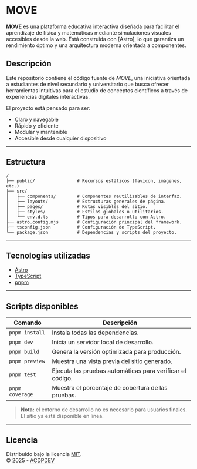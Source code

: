 # MOVE 

**MOVE** es una plataforma educativa interactiva diseñada para facilitar el aprendizaje de física y matemáticas mediante simulaciones visuales accesibles desde la web. Está construida con [Astro], lo que garantiza un rendimiento óptimo y una arquitectura moderna orientada a componentes.


## Descripción

Este repositorio contiene el código fuente de *MOVE*, una iniciativa orientada a estudiantes de nivel secundario y universitario que busca ofrecer herramientas intuitivas para el estudio de conceptos científicos a través de experiencias digitales interactivas.

El proyecto está pensado para ser:

- Claro y navegable
- Rápido y eficiente
- Modular y mantenible
- Accesible desde cualquier dispositivo

---

## Estructura

```text
/
├── public/                # Recursos estáticos (favicon, imágenes, etc.)
├── src/
│   ├── components/        # Componentes reutilizables de interfaz.
│   ├── layouts/           # Estructuras generales de página.
│   ├── pages/             # Rutas visibles del sitio.
│   ├── styles/            # Estilos globales o utilitarios.
│   └── env.d.ts           # Tipos para desarrollo con Astro.
├── astro.config.mjs       # Configuración principal del framework.
├── tsconfig.json          # Configuración de TypeScript.
└── package.json           # Dependencias y scripts del proyecto.
```

---

## Tecnologías utilizadas

- [Astro](https://astro.build)
- [TypeScript](https://www.typescriptlang.org/)
- [pnpm](https://pnpm.io/)

---

## Scripts disponibles

| Comando         | Descripción                                                   |
|-----------------|---------------------------------------------------------------|
| `pnpm install`  | Instala todas las dependencias.                               |
| `pnpm dev`      | Inicia un servidor local de desarrollo.                       |
| `pnpm build`    | Genera la versión optimizada para producción.                 |
| `pnpm preview`  | Muestra una vista previa del sitio generado.                  |
| `pnpm test`     | Ejecuta las pruebas automáticas para verificar el código.     |
| `pnpm coverage` | Muestra el porcentaje de cobertura de las pruebas.            |

> **Nota:** el entorno de desarrollo no es necesario para usuarios finales. El sitio ya está disponible en línea.
---

## Licencia

Distribuido bajo la licencia [MIT](LICENSE).  
© 2025 - [ACDPDEV](https://github.com/ACDPDEV)
